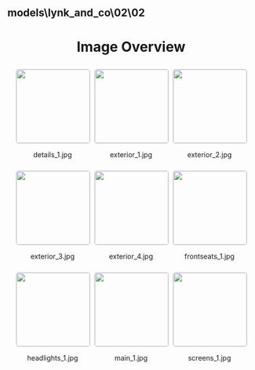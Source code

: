 ## models\lynk_and_co\02\02
<style>
    .image-gallery {
        display: flex;
        flex-wrap: wrap;
        gap: 10px;
        justify-content: center;
        padding: 10px;
    }
    .image-gallery img {
        width: 150px;
        height: auto;
        border: 1px solid #ddd;
        border-radius: 5px;
    }
    .image-gallery div {
        flex: 1 1 calc(33.333% - 20px); /* Three images per row on large screens */
        max-width: 150px;
        text-align: center;
    }
    @media (max-width: 768px) {
        .image-gallery div {
            flex: 1 1 calc(50% - 20px); /* Two images per row on medium screens */
        }
    }
    @media (max-width: 480px) {
        .image-gallery div {
            flex: 1 1 100%; /* One image per row on small screens */
        }
    }
</style>
<h1 style ="text-align: center;"> Image Overview </h1> <div class="image-gallery">
<div>
<img src="https://media.evkx.net/multimedia/models/lynk_and_co/02/02/details_1_st.jpg">
<p>details_1.jpg</p>
</div>
<div>
<img src="https://media.evkx.net/multimedia/models/lynk_and_co/02/02/exterior_1_st.jpg">
<p>exterior_1.jpg</p>
</div>
<div>
<img src="https://media.evkx.net/multimedia/models/lynk_and_co/02/02/exterior_2_st.jpg">
<p>exterior_2.jpg</p>
</div>
<div>
<img src="https://media.evkx.net/multimedia/models/lynk_and_co/02/02/exterior_3_st.jpg">
<p>exterior_3.jpg</p>
</div>
<div>
<img src="https://media.evkx.net/multimedia/models/lynk_and_co/02/02/exterior_4_st.jpg">
<p>exterior_4.jpg</p>
</div>
<div>
<img src="https://media.evkx.net/multimedia/models/lynk_and_co/02/02/frontseats_1_st.jpg">
<p>frontseats_1.jpg</p>
</div>
<div>
<img src="https://media.evkx.net/multimedia/models/lynk_and_co/02/02/headlights_1_st.jpg">
<p>headlights_1.jpg</p>
</div>
<div>
<img src="https://media.evkx.net/multimedia/models/lynk_and_co/02/02/main_1_st.jpg">
<p>main_1.jpg</p>
</div>
<div>
<img src="https://media.evkx.net/multimedia/models/lynk_and_co/02/02/screens_1_st.jpg">
<p>screens_1.jpg</p>
</div>
</div>
